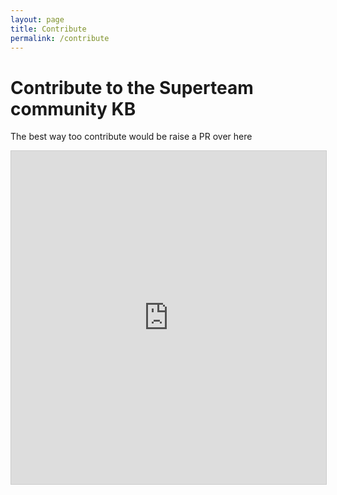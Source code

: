 ```yaml
---
layout: page
title: Contribute
permalink: /contribute
---
```

# Contribute to the Superteam community KB

The best way too contribute would be raise a PR over here

<iframe class="airtable-embed" src="https://airtable.com/embed/shrJuKlQWyKOLnL1F?backgroundColor=green" frameborder="0" onmousewheel="" width="100%" height="533" style="background: transparent; border: 1px solid #ccc;"></iframe>